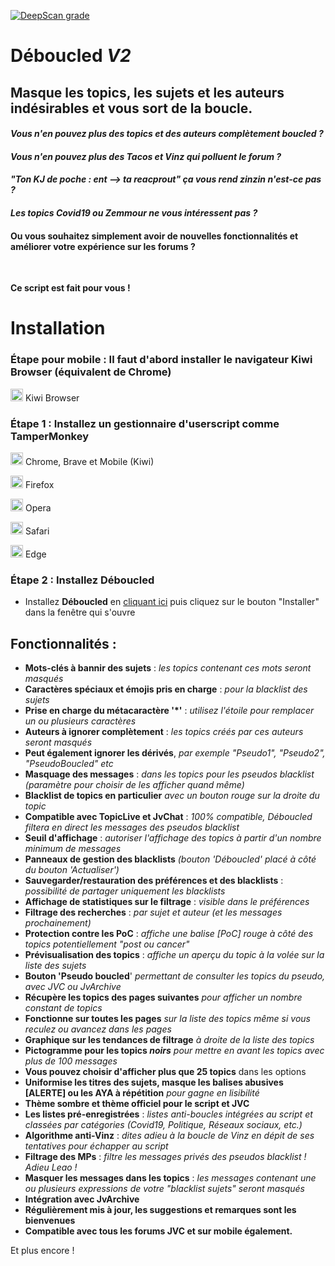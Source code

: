 [![DeepScan grade](https://deepscan.io/api/teams/16229/projects/19461/branches/505944/badge/grade.svg)](https://deepscan.io/dashboard#view=project&tid=16229&pid=19461&bid=505944)

# **Déboucled** *V2*

## Masque les topics, les sujets et les auteurs indésirables et vous sort de la boucle.

#### *Vous n'en pouvez plus des topics et des auteurs complètement boucled ?*
#### *Vous n'en pouvez plus des Tacos et Vinz qui polluent le forum ?*
#### *"Ton KJ de poche : ent --> ta reacprout" ça vous rend zinzin n'est-ce pas ?*
#### *Les topics Covid19 ou Zemmour ne vous intéressent pas ?*
#### Ou vous souhaitez simplement avoir de nouvelles fonctionnalités et améliorer votre expérience sur les forums ?

<br/>

**Ce script est fait pour vous !**

# Installation

### Étape pour mobile : Il faut d'abord installer le navigateur **Kiwi Browser** (équivalent de Chrome)

<a src="https://play.google.com/store/apps/details?id=com.kiwibrowser.browser"><img src="https://kiwibrowser.com/wp-content/uploads/2019/09/cropped-Favicon-512x512-32x32.png" alt="Chrome" width="20"/> Kiwi Browser</a>

### Étape 1 : Installez un gestionnaire d'userscript comme **TamperMonkey**

<a src="https://chrome.google.com/webstore/detail/tampermonkey/dhdgffkkebhmkfjojejmpbldmpobfkfo?hl=fr"><img src="https://upload.wikimedia.org/wikipedia/commons/e/e1/Google_Chrome_icon_%28February_2022%29.svg" alt="Chrome" width="20"/> Chrome, Brave et Mobile (Kiwi)</a>

<a src="https://addons.mozilla.org/fr/firefox/addon/tampermonkey/"><img src="https://upload.wikimedia.org/wikipedia/commons/a/a0/Firefox_logo%2C_2019.svg" alt="Firefox" width="20"/> Firefox</a>

<a src="https://addons.opera.com/fr/extensions/details/tampermonkey-beta/?display=en/"><img src="https://upload.wikimedia.org/wikipedia/commons/4/49/Opera_2015_icon.svg" alt="Opera" width="20"/> Opera</a>

<a src="https://apps.apple.com/app/apple-store/id1482490089?pt=117945903&ct=tm.net&mt=8/"><img src="https://upload.wikimedia.org/wikipedia/en/7/71/Safari_14_icon.png" alt="Safari" width="20"/> Safari</a>

<a src="https://microsoftedge.microsoft.com/addons/detail/tampermonkey/iikmkjmpaadaobahmlepeloendndfphd/"><img src="https://upload.wikimedia.org/wikipedia/commons/9/98/Microsoft_Edge_logo_%282019%29.svg" alt="Edge" width="20"/> Edge</a>

### Étape 2 : Installez **Déboucled**

- Installez **Déboucled** en [cliquant ici](https://github.com/Rand0max/deboucled/raw/master/deboucled.user.js) puis cliquez sur le bouton "Installer" dans la fenêtre qui s'ouvre

## Fonctionnalités :

- **Mots-clés à bannir des sujets** : *les topics contenant ces mots seront masqués*
- **Caractères spéciaux et émojis pris en charge** : *pour la blacklist des sujets*
- **Prise en charge du métacaractère '\*'** : *utilisez l'étoile pour remplacer un ou plusieurs caractères*
- **Auteurs à ignorer complètement** : *les topics créés par ces auteurs seront masqués*
- **Peut également ignorer les dérivés**, *par exemple "Pseudo1", "Pseudo2", "PseudoBoucled" etc*
- **Masquage des messages** : *dans les topics pour les pseudos blacklist (paramètre pour choisir de les afficher quand même)*
- **Blacklist de topics en particulier** *avec un bouton rouge sur la droite du topic*
- **Compatible avec TopicLive et JvChat** : *100% compatible, Déboucled filtera en direct les messages des pseudos blacklist*
- **Seuil d'affichage** : *autoriser l'affichage des topics à partir d'un nombre minimum de messages*
- **Panneaux de gestion des blacklists** *(bouton 'Déboucled' placé à côté du bouton 'Actualiser')*
- **Sauvegarder/restauration des préférences et des blacklists** : *possibilité de partager uniquement les blacklists*
- **Affichage de statistiques sur le filtrage** : *visible dans le préférences*
- **Filtrage des recherches** : *par sujet et auteur (et les messages prochainement)*
- **Protection contre les PoC** : *affiche une balise [PoC] rouge à côté des topics potentiellement "post ou cancer"*
- **Prévisualisation des topics** : *affiche un aperçu du topic à la volée sur la liste des sujets*
- **Bouton 'Pseudo boucled**' *permettant de consulter les topics du pseudo, avec JVC ou JvArchive*
- **Récupère les topics des pages suivantes** *pour afficher un nombre constant de topics*
- **Fonctionne sur toutes les pages** *sur la liste des topics même si vous reculez ou avancez dans les pages*
- **Graphique sur les tendances de filtrage** *à droite de la liste des topics*
- **Pictogramme pour les topics *noirs*** *pour mettre en avant les topics avec plus de 100 messages*
- **Vous pouvez choisir d'afficher plus que 25 topics** dans les options
- **Uniformise les titres des sujets, masque les balises abusives [ALERTE] ou les AYA à répétition** *pour gagne en lisibilité*
- **Thème sombre et thème officiel pour le script et JVC**
- **Les listes pré-enregistrées** : *listes anti-boucles intégrées au script et classées par catégories (Covid19, Politique, Réseaux sociaux, etc.)*
- **Algorithme anti-Vinz** : *dites adieu à la boucle de Vinz en dépit de ses tentatives pour échapper au script*
- **Filtrage des MPs** : *filtre les messages privés des pseudos blacklist ! Adieu Leao !*
- **Masquer les messages dans les topics** : *les messages contenant une ou plusieurs expressions de votre "blacklist sujets" seront masqués*
- **Intégration avec JvArchive**
- **Régulièrement mis à jour, les suggestions et remarques sont les bienvenues**
- **Compatible avec tous les forums JVC et sur mobile également.**

Et plus encore !